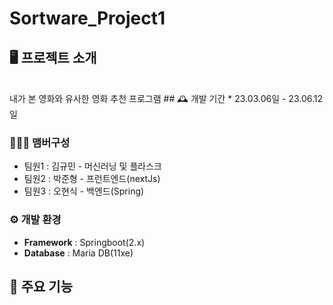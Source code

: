 # Sortware_Project1


## 🖥️ 프로젝트 소개

<br>
내가 본 영화와 유사한 영화 추천 프로그램
## 🕰️ 개발 기간
* 23.03.06일 - 23.06.12일

### 🧑‍🤝‍🧑 맴버구성
 - 팀원1 : 김규민 - 머신러닝 및 플라스크
 - 팀원2 : 박준형 - 프런트엔드(nextJs)
 - 팀원3 : 오현식 - 백엔드(Spring)

### ⚙️ 개발 환경
- **Framework** : Springboot(2.x)
- **Database** : Maria DB(11xe)

## 📌 주요 기능
